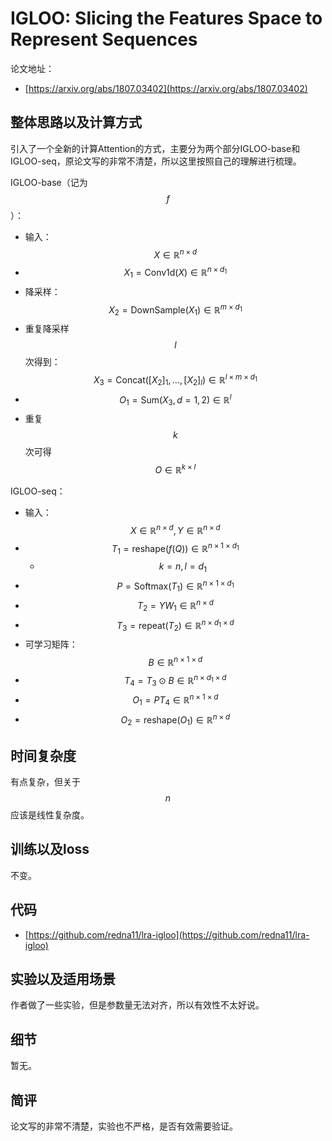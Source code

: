 # IGLOO: Slicing the Features Space to Represent Sequences

论文地址：

- [https://arxiv.org/abs/1807.03402](https://arxiv.org/abs/1807.03402)



## 整体思路以及计算方式

引入了一个全新的计算Attention的方式，主要分为两个部分IGLOO-base和IGLOO-seq，原论文写的非常不清楚，所以这里按照自己的理解进行梳理。

IGLOO-base（记为$$f$$）：

- 输入：$$X \in \mathbb R^{n\times d}$$
- $$X_1 = \mathrm{Conv1d}(X)\in \mathbb R^{n\times d_1}$$
- 降采样：$$X_2= \mathrm{DownSample}(X_1)\in \mathbb R^{m\times d_1}$$
- 重复降采样$$l$$次得到：$$X_3 =\mathrm{Concat}([X_2]_1,\ldots, [X_2]_l)\in \mathbb R^{l\times m \times d_1}$$
- $$O_1=\mathrm{Sum}(X_3, d=1,2)\in \mathbb R^{l}$$
- 重复$$k$$次可得$$O\in \mathbb R^{k\times l}$$

IGLOO-seq：

- 输入：$$X\in \mathbb R^{n\times d}, Y \in \mathbb R^{n\times d}$$
- $$T_1=\mathrm{reshape}(f(Q))\in \mathbb R^{n\times 1 \times d_1}$$
  - $$k=n,l=d_1$$
- $$P=\mathrm{Softmax}(T_1)\in \mathbb R^{n\times 1 \times  d_1}$$
- $$T_2=Y W_1\in \mathbb R^{n\times d}$$
- $$T_3=\mathrm{repeat}(T_2)\in \mathbb R^{n\times d_1 \times d}$$
- 可学习矩阵：$$B\in \mathbb R^{n\times 1 \times d}$$
- $$T_4 = T_3\odot B \in \mathbb R^{n\times d_1 \times d}$$
- $$O_1=PT_4 \in \mathbb R^{n\times 1\times d}$$
- $$O_2=\mathrm{reshape}(O_1)\in \mathbb R^{n\times d}$$



## 时间复杂度

有点复杂，但关于$$n$$应该是线性复杂度。



## 训练以及loss

不变。



## 代码

- [https://github.com/redna11/lra-igloo](https://github.com/redna11/lra-igloo)



## 实验以及适用场景

作者做了一些实验，但是参数量无法对齐，所以有效性不太好说。



## 细节

暂无。



## 简评

论文写的非常不清楚，实验也不严格，是否有效需要验证。